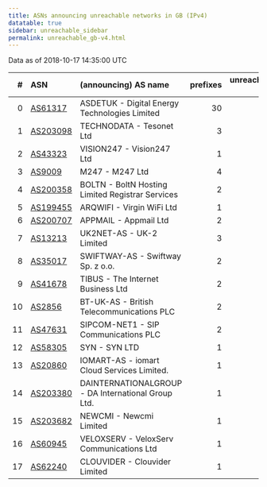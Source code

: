 ```yaml
---
title: ASNs announcing unreachable networks in GB (IPv4)
datatable: true
sidebar: unreachable_sidebar
permalink: unreachable_gb-v4.html
---
```


Data as of 2018-10-17 14:35:00 UTC


<div class="datatable-begin"></div>

|   # | ASN                                      | (announcing) AS name                               |   prefixes |   unreachable /24s |
|----:|:-----------------------------------------|:---------------------------------------------------|-----------:|-------------------:|
|   0 | [AS61317](unreachable_AS61317-v4.html)   | ASDETUK - Digital Energy Technologies Limited      |         30 |                159 |
|   1 | [AS203098](unreachable_AS203098-v4.html) | TECHNODATA - Tesonet Ltd                           |          3 |                 12 |
|   2 | [AS43323](unreachable_AS43323-v4.html)   | VISION247 - Vision247 Ltd                          |          1 |                  8 |
|   3 | [AS9009](unreachable_AS9009-v4.html)     | M247 - M247 Ltd                                    |          4 |                  4 |
|   4 | [AS200358](unreachable_AS200358-v4.html) | BOLTN - BoltN Hosting Limited Registrar Services   |          2 |                  4 |
|   5 | [AS199455](unreachable_AS199455-v4.html) | ARQWIFI - Virgin WiFi Ltd                          |          1 |                  4 |
|   6 | [AS200707](unreachable_AS200707-v4.html) | APPMAIL - Appmail Ltd                              |          2 |                  3 |
|   7 | [AS13213](unreachable_AS13213-v4.html)   | UK2NET-AS - UK-2 Limited                           |          3 |                  3 |
|   8 | [AS35017](unreachable_AS35017-v4.html)   | SWIFTWAY-AS - Swiftway Sp. z o.o.                  |          2 |                  3 |
|   9 | [AS41678](unreachable_AS41678-v4.html)   | TIBUS - The Internet Business Ltd                  |          2 |                  2 |
|  10 | [AS2856](unreachable_AS2856-v4.html)     | BT-UK-AS - British Telecommunications PLC          |          2 |                  2 |
|  11 | [AS47631](unreachable_AS47631-v4.html)   | SIPCOM-NET1 - SIP Communications PLC               |          2 |                  2 |
|  12 | [AS58305](unreachable_AS58305-v4.html)   | SYN - SYN LTD                                      |          1 |                  1 |
|  13 | [AS20860](unreachable_AS20860-v4.html)   | IOMART-AS - iomart Cloud Services Limited.         |          1 |                  1 |
|  14 | [AS203380](unreachable_AS203380-v4.html) | DAINTERNATIONALGROUP - DA International Group Ltd. |          1 |                  1 |
|  15 | [AS203682](unreachable_AS203682-v4.html) | NEWCMI - Newcmi Limited                            |          1 |                  1 |
|  16 | [AS60945](unreachable_AS60945-v4.html)   | VELOXSERV - VeloxServ Communications Ltd           |          1 |                  1 |
|  17 | [AS62240](unreachable_AS62240-v4.html)   | CLOUVIDER - Clouvider Limited                      |          1 |                  1 |

<div class="datatable-end"></div>